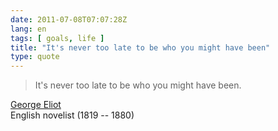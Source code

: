 ```yaml
---
date: 2011-07-08T07:07:28Z
lang: en
tags: [ goals, life ]
title: "It's never too late to be who you might have been"
type: quote
---
```


> It's never too late to be who you might have been.

[George Eliot](http://www.quotationspage.com/quote/31649.html)\
English novelist (1819 -- 1880)

